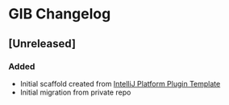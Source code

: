 <!-- Keep a Changelog guide -> https://keepachangelog.com -->

# GIB Changelog

## [Unreleased]
### Added
- Initial scaffold created from [IntelliJ Platform Plugin Template](https://github.com/JetBrains/intellij-platform-plugin-template)
- Initial migration from private repo

